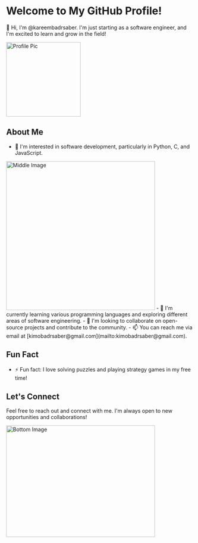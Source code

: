 # Welcome to My GitHub Profile!

👋 Hi, I'm @kareembadrsaber. I'm just starting as a software engineer, and I'm excited to learn and grow in the field!

<img src="https://i.pinimg.com/originals/53/a4/2a/53a42ad28e669b8d0193d7453387e379.jpg" alt="Profile Pic" width="200" height="200">

## About Me

- 👀 I'm interested in software development, particularly in Python, C, and JavaScript.
<img src="https://i.pinimg.com/originals/83/da/cb/83dacb7390c280d87b1af13e523a156d.jpg" alt="Middle Image" width="400">
- 🌱 I'm currently learning various programming languages and exploring different areas of software engineering.
- 💞️ I'm looking to collaborate on open-source projects and contribute to the community.
- 📫 You can reach me via email at [kimobadrsaber@gmail.com](mailto:kimobadrsaber@gmail.com).

## Fun Fact

- ⚡ Fun fact: I love solving puzzles and playing strategy games in my free time!

## Let's Connect

Feel free to reach out and connect with me. I'm always open to new opportunities and collaborations!

<img src="https://i.pinimg.com/originals/0a/d8/ba/0ad8bacc092f5d5e1a33ab207fa5c677.jpg" alt="Bottom Image" width="400" height="300">
